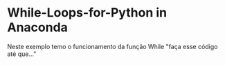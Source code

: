 # While-Loops-for-Python in Anaconda
Neste exemplo temo o funcionamento da função While "faça esse código até que..."
